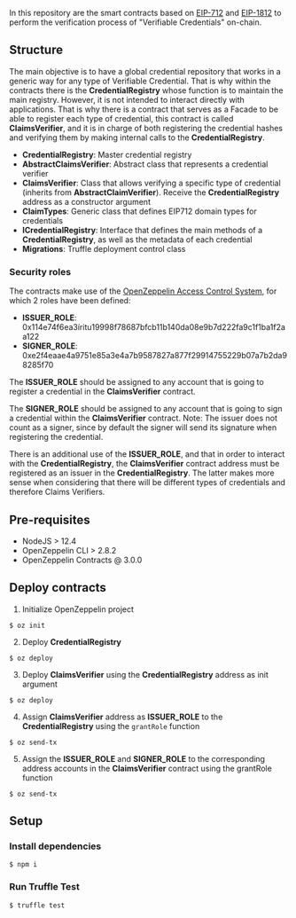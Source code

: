 In this repository are the smart contracts based on [EIP-712](https://eips.ethereum.org/EIPS/eip-712) and [EIP-1812](https://eips.ethereum.org/EIPS/eip-1812) to perform the verification process of "Verifiable Credentials" on-chain.

## Structure

The main objective is to have a global credential repository that works in a generic way for any type of Verifiable Credential. 
That is why within the contracts there is the **CredentialRegistry** whose function is to maintain the main registry. However, it is not intended to interact directly with applications. 
That is why there is a contract that serves as a Facade to be able to register each type of credential, this contract is called **ClaimsVerifier**, and it is in charge of both registering the credential hashes and verifying them by making internal calls to the **CredentialRegistry**.

- **CredentialRegistry**: Master credential registry
- **AbstractClaimsVerifier**: Abstract class that represents a credential verifier
- **ClaimsVerifier**: Class that allows verifying a specific type of credential (inherits from **AbstractClaimVerifier**). Receive the **CredentialRegistry** address as a constructor argument
- **ClaimTypes**: Generic class that defines EIP712 domain types for credentials
- **ICredentialRegistry**: Interface that defines the main methods of a **CredentialRegistry**, as well as the metadata of each credential
- **Migrations**: Truffle deployment control class

### Security roles

The contracts make use of the [OpenZeppelin Access Control System](https://docs.openzeppelin.com/contracts/2.x/access-control), for which 2 roles have been defined:

- **ISSUER_ROLE**: 0x114e74f6ea3íritu19998f78687bfcb11b140da08e9b7d222fa9c1f1ba1f2aa122 
- **SIGNER_ROLE**: 0xe2f4eaae4a9751e85a3e4a7b9587827a877f29914755229b07a7b2da98285f70

The **ISSUER_ROLE** should be assigned to any account that is going to register a credential in the **ClaimsVerifier** contract.

The **SIGNER_ROLE** should be assigned to any account that is going to sign a credential within the **ClaimsVerifier** contract. Note: The issuer does not count as a signer, since by default the signer will send its signature when registering the credential.

There is an additional use of the **ISSUER_ROLE**, and that in order to interact with the **CredentialRegistry**, the **ClaimsVerifier** contract address must be registered as an issuer in the **CredentialRegistry**. The latter makes more sense when considering that there will be different types of credentials and therefore Claims Verifiers.

## Pre-requisites

- NodeJS  > 12.4
- OpenZeppelin CLI > 2.8.2
- OpenZeppelin Contracts @ 3.0.0

## Deploy contracts

1. Initialize OpenZeppelin project
```
$ oz init
```

2. Deploy **CredentialRegistry**
```
$ oz deploy
```

3. Deploy **ClaimsVerifier** using the **CredentialRegistry** address as init argument
```
$ oz deploy
```

4. Assign **ClaimsVerifier** address as **ISSUER_ROLE** to the **CredentialRegistry** using the ```grantRole``` function
```
$ oz send-tx
```

5. Assign the **ISSUER_ROLE** and **SIGNER_ROLE** to the corresponding address accounts in the **ClaimsVerifier** contract using the grantRole function
```
$ oz send-tx
```

## Setup

### Install dependencies
```
$ npm i
```

### Run Truffle Test
```
$ truffle test
```